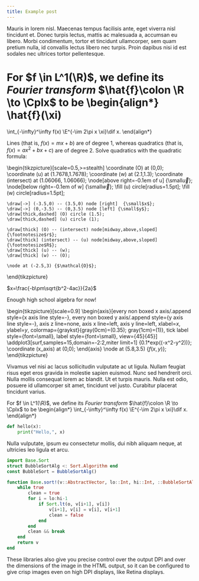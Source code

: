 ```yaml
---
title: Example post
---
```


Mauris in lorem nisl. Maecenas tempus facilisis ante, eget viverra nisl
tincidunt et. Donec turpis lectus, mattis ac malesuada a, accumsan eu libero.
Morbi condimentum, tortor et tincidunt ullamcorper, sem quam pretium nulla, id
convallis lectus libero nec turpis. Proin dapibus nisi id est sodales nec
ultrices tortor pellentesque.

For $f \in L^1(\R)$, we define its *Fourier transform*
$\hat{f}\colon \R \to \Cplx$ to be
\begin{align*}
 \hat{f}(\xi)
 =
 \int_{-\infty}^\infty f(x) \E^{-\im 2\pi x \xi}\dif x.
\end{align*}

Lines (that is, $f(x) = mx + b$) are of degree 1, whereas quadratics (that is, 
$f(x) = ax^2 + bx + c$) are of degree 2. Solve quadratics with the quadratic
formula:

\begin{tikzpicture}[scale=0.5,>=stealth]
    \coordinate (O) at (0,0);
    \coordinate (u) at (1.7678,1.7678);
    \coordinate (w) at (2.1,1.3);
    \coordinate (intersect) at (1.06066, 1.06066);
    \node[above right=-0.1em of u] {\small$\vec{u}$};
    \node[below right=-0.1em of w] {\small$\vec{w}$};
    \fill (u) circle[radius=1.5pt];
    \fill (w) circle[radius=1.5pt];

    \draw[->] (-3.5,0) -- (3.5,0) node [right]  {\small$x$};
    \draw[->] (0,-3.5) -- (0,3.5) node [left] {\small$y$};
    \draw[thick,dashed] (O) circle (1.5);
    \draw[thick,dashed] (u) circle (1);

    \draw[thick] (O) -- (intersect) node[midway,above,sloped] {\footnotesize$r$};
    \draw[thick] (intersect) -- (u) node[midway,above,sloped] {\footnotesize$R$};
    \draw[thick] (u) -- (w);
    \draw[thick] (w) -- (O);

    \node at (-2.5,3) {$\mathcal{O}$};
\end{tikzpicture}

$x=\frac{-b\pm\sqrt{b^2-4ac}}{2a}$

Enough high school algebra for now!

\begin{tikzpicture}[scale=0.9]
  \begin{axis}[every non boxed x axis/.append style={x axis line style=-},
               every non boxed y axis/.append style={y axis line style=-},
               axis z line=none, axis x line=left, axis y line=left,
               xlabel=$x$, ylabel=$y$,
               colormap={graykst}{gray(0cm)=(0.35); gray(1cm)=(1)},
               tick label style={font=\small}, label style={font=\small},
               view={45}{45}]
      \addplot3[surf,samples=15,domain=-2:2,miter limit=1] {0.1*exp((-x^2-y^2))};
      \coordinate (x_axis) at (0,0);
  \end{axis}
  \node at (5.8,3.5) {$f(x,y)$};
\end{tikzpicture}

Vivamus vel nisi ac lacus sollicitudin vulputate
ac ut ligula. Nullam feugiat risus eget eros gravida in molestie sapien euismod.
Nunc sed hendrerit orci. Nulla mollis consequat lorem ac blandit. Ut et turpis
mauris. Nulla est odio, posuere id ullamcorper sit amet, tincidunt vel justo.
Curabitur placerat tincidunt varius. 

For $f \in L^1(\R)$, we define its *Fourier transform*
$\hat{f}\colon \R \to \Cplx$ to be
\begin{align*}
 \int_{-\infty}^\infty f(x) \E^{-\im 2\pi x \xi}\dif x.
\end{align*}

```python
def hello(x):
    print("Hello,", x)
```

Nulla vulputate, ipsum eu consectetur
mollis, dui nibh aliquam neque, at ultricies leo ligula et arcu. 

```julia
import Base.Sort
struct BubbleSortAlg <: Sort.Algorithm end
const BubbleSort = BubbleSortAlg()

function Base.sort!(v::AbstractVector, lo::Int, hi::Int, ::BubbleSortAlg, o::Sort.Ordering)
    while true
        clean = true
        for i = lo:hi-1
            if Sort.lt(o, v[i+1], v[i])
                v[i+1], v[i] = v[i], v[i+1]
                clean = false
            end
        end
        clean && break
    end
    return v
end
```

These libraries also give you precise control over the output DPI and over the dimensions of the image in the HTML output, so it can be configured to give crisp images even on high DPI displays, like Retina displays.